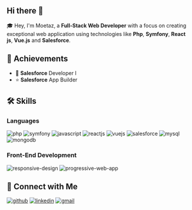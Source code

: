 ## Hi there 👋
🎓 Hey, I'm Moetaz, a **Full-Stack Web Developer** with a focus on creating exceptional web application using technologies like **Php**, **Symfony**, **React js**, **Vue.js** and **Salesforce**.

## 🏅 Achievements

- 🚀 **Salesforce** Developer I
- ⭐ **Salesforce** App Builder

## 🛠️ Skills

### Languages

![php](https://img.shields.io/badge/php-38B2AC?style=for-the-badge&logo=php&logoColor=white)
![symfony](https://img.shields.io/badge/Symfony-339933?style=for-the-badge&logo=symfony&logoColor=white)
![javascript](https://img.shields.io/badge/JavaScript-323330?style=for-the-badge&logo=javascript&logoColor=F7DF1E)
![reactjs](https://img.shields.io/badge/React.js-00C58E?style=for-the-badge&logo=react&logoColor=white)
![vuejs](https://img.shields.io/badge/Vue.js-4FC08D?style=for-the-badge&logo=vue.js&logoColor=white)
![salesforce](https://img.shields.io/badge/salesforce-38B2AC?style=for-the-badge&logo=php&logoColor=white)
![mysql](https://img.shields.io/badge/Mysql-339933?style=for-the-badge&logo=mysql&logoColor=white)
![mongodb](https://img.shields.io/badge/MongoDB-47A248?style=for-the-badge&logo=mongodb&logoColor=white)

### Front-End Development

![responsive-design](https://img.shields.io/badge/Responsive_Design-4285F4?style=for-the-badge&logo=googlechrome&logoColor=white)
![progressive-web-app](https://img.shields.io/badge/Progressive_Web_App-4285F4?style=for-the-badge&logo=googlechrome&logoColor=white)

## 📝 Connect with Me

[![github](https://img.shields.io/badge/GitHub-000000?style=for-the-badge&logo=GitHub&logoColor=white)](https://github.com/torkhani)
[![linkedin](https://img.shields.io/badge/LinkedIn-0077B5?style=for-the-badge&logo=LinkedIn&logoColor=white)](https://bit.ly/MoetazLinkedinProfile)
[![gmail](https://img.shields.io/badge/Gmail-D14836?style=for-the-badge&logo=Gmail&logoColor=white)](mailto:torkhani.moetez@gmail.com)
